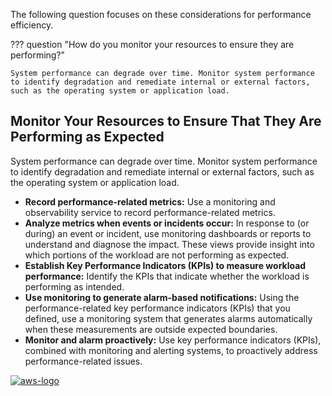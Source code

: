 The following question focuses on these considerations for performance efficiency.

??? question "How do you monitor your resources to ensure they are performing?"

    System performance can degrade over time. Monitor system performance to identify degradation and remediate internal or external factors, such as the operating system or application load.

## Monitor Your Resources to Ensure That They Are Performing as Expected
System performance can degrade over time. Monitor system performance to identify degradation and remediate internal or external factors, such as the operating system or application load.

- **Record performance-related metrics:** Use a monitoring and observability service to record performance-related metrics.
- **Analyze metrics when events or incidents occur:** In response to (or during) an event or incident, use monitoring dashboards or reports to understand and diagnose the impact. These views provide insight into which portions of the workload are not performing as expected.
- **Establish Key Performance Indicators (KPIs) to measure workload performance:** Identify the KPIs that indicate whether the workload is performing as intended.
- **Use monitoring to generate alarm-based notifications:** Using the performance-related key performance indicators (KPIs) that you defined, use a monitoring system that generates alarms automatically when these measurements are outside expected boundaries.
- **Monitor and alarm proactively:** Use key performance indicators (KPIs), combined with monitoring and alerting systems, to proactively address performance-related issues.

<a href="https://docs.aws.amazon.com/wellarchitected/latest/framework/perf-monitoring.html">![aws-logo](https://img.shields.io/badge/Amazon_AWS-FF9900?style=for-the-badge&logo=amazonaws&logoColor=white)</a>